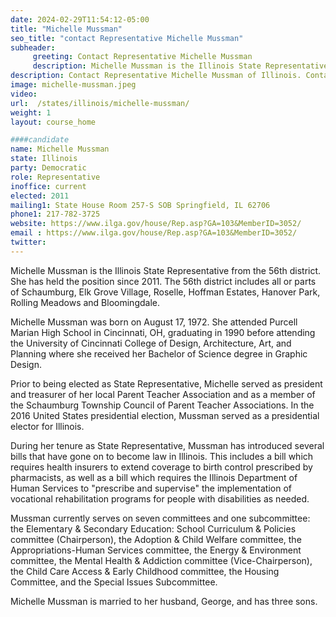 ```yaml
---
date: 2024-02-29T11:54:12-05:00
title: "Michelle Mussman"
seo_title: "contact Representative Michelle Mussman"
subheader:
     greeting: Contact Representative Michelle Mussman
     description: Michelle Mussman is the Illinois State Representative from the 56th district. She has held the position since 2011. The 56th district includes all or parts of Schaumburg, Elk Grove Village, Roselle, Hoffman Estates, Hanover Park, Rolling Meadows and Bloomingdale.
description: Contact Representative Michelle Mussman of Illinois. Contact information for Michelle Mussman includes email address, phone number, and mailing address.
image: michelle-mussman.jpeg
video:
url:  /states/illinois/michelle-mussman/
weight: 1
layout: course_home

####candidate
name: Michelle Mussman
state: Illinois
party: Democratic
role: Representative
inoffice: current
elected: 2011
mailing1: State House Room 257-S SOB Springfield, IL 62706
phone1: 217-782-3725
website: https://www.ilga.gov/house/Rep.asp?GA=103&MemberID=3052/
email : https://www.ilga.gov/house/Rep.asp?GA=103&MemberID=3052/
twitter:
---
```


Michelle Mussman is the Illinois State Representative from the 56th district. She has held the position since 2011. The 56th district includes all or parts of Schaumburg, Elk Grove Village, Roselle, Hoffman Estates, Hanover Park, Rolling Meadows and Bloomingdale.

Michelle Mussman was born on August 17, 1972. She attended Purcell Marian High School in Cincinnati, OH, graduating in 1990 before attending the University of Cincinnati College of Design, Architecture, Art, and Planning where she received her Bachelor of Science degree in Graphic Design.

Prior to being elected as State Representative, Michelle served as president and treasurer of her local Parent Teacher Association and as a member of the Schaumburg Township Council of Parent Teacher Associations. In the 2016 United States presidential election, Mussman served as a presidential elector for Illinois.

During her tenure as State Representative, Mussman has introduced several bills that have gone on to become law in Illinois. This includes a bill which requires health insurers to extend coverage to birth control prescribed by pharmacists, as well as a bill which requires the Illinois Department of Human Services to "prescribe and supervise" the implementation of vocational rehabilitation programs for people with disabilities as needed.

Mussman currently serves on seven committees and one subcommittee: the Elementary & Secondary Education: School Curriculum & Policies committee (Chairperson), the Adoption & Child Welfare committee, the Appropriations-Human Services committee, the Energy & Environment committee, the Mental Health & Addiction committee (Vice-Chairperson), the Child Care Access & Early Childhood committee, the Housing Committee, and the Special Issues Subcommittee.

Michelle Mussman is married to her husband, George, and has three sons.
